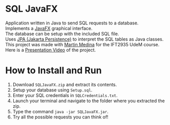 # SQL JavaFX
Application written in Java to send SQL requests to a database.   
Implements a [JavaFX](https://openjfx.io/) graphical interface.  
The database can be setup with the included SQL file.   
Uses [JPA (Jakarta Persistence)](https://www.jetbrains.com/help/idea/jakarta-persistence-jpa.html) to interpret the SQL tables as Java classes.  
This project was made with [Martin Medina](https://github.com/medinammartin3) for the IFT2935 UdeM course.  
Here is a [Presentation Video](https://www.youtube.com/watch?v=5-kplptDosA) of the project.

# How to Install and Run
1. Download `SQLJavaFX.zip` and extract its contents.
2. Setup your database using `Setup.sql`.
3. Enter your SQL credentials in `SQLCredentials.txt`.
4. Launch your terminal and navigate to the folder where you extracted the zip.
5. Type the command `java -jar SQLJavaFX.jar`.
6. Try all the possible requests you can think of!




